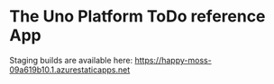 # The Uno Platform ToDo reference App

Staging builds are available here: https://happy-moss-09a619b10.1.azurestaticapps.net